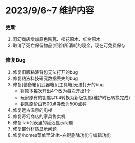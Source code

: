 # 2023/9/6\~7 维护内容

### 更新

1. 奇幻商店增加原色陶瓦、樱花原木、红树原木
2. 取消了死亡保留物品(经验)所消耗的现金，现在可免费保存

### 修复Bug

1. 修复旧版粘液背包无法打开的bug
2. 修复粘液科技研究数据丢失的bug
3. 修复\[装备箱]/\[武器箱]/\[工具箱]无法打开的bug
   * 将原本每次开出4个改为每次开出1个
   * 玩家原有的钥匙以1:4转换为新版钥匙(维护时已转换完成)
   * 钥匙原价由1500点券改为500点券
4. 修复远古温泉的电梯
5. 修复奇幻商店的家具售卖机
6. 修复Tab列表里的延迟显示问题
7. 修复部分材质显示问题
8. 修复/homes菜单里Shift+右键删除功能与编辑功能
